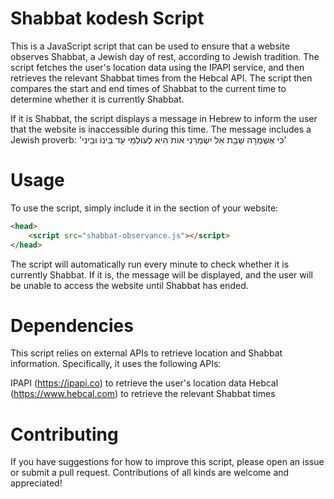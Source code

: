 # Shabbat kodesh Script
This is a JavaScript script that can be used to ensure that a website observes Shabbat, a Jewish day of rest, according to Jewish tradition. The script fetches the user's location data using the IPAPI service, and then retrieves the relevant Shabbat times from the Hebcal API. The script then compares the start and end times of Shabbat to the current time to determine whether it is currently Shabbat.

If it is Shabbat, the script displays a message in Hebrew to inform the user that the website is inaccessible during this time. The message includes a Jewish proverb: 'כִּי אֶשְׁמְרָה שַׁבָּת אֵל יִשְׁמְרֵנִי אוֹת הִיא לְעוֹלְמֵי עַד בֵּינוֹ וּבֵינִי'

# Usage
To use the script, simply include it in the <head> section of your website:

```html
<head>
    <script src="shabbat-observance.js"></script>
</head>
```
The script will automatically run every minute to check whether it is currently Shabbat. If it is, the message will be displayed, and the user will be unable to access the website until Shabbat has ended.

# Dependencies
This script relies on external APIs to retrieve location and Shabbat information. Specifically, it uses the following APIs:

IPAPI (https://ipapi.co) to retrieve the user's location data
Hebcal (https://www.hebcal.com) to retrieve the relevant Shabbat times
# Contributing
If you have suggestions for how to improve this script, please open an issue or submit a pull request. Contributions of all kinds are welcome and appreciated!

